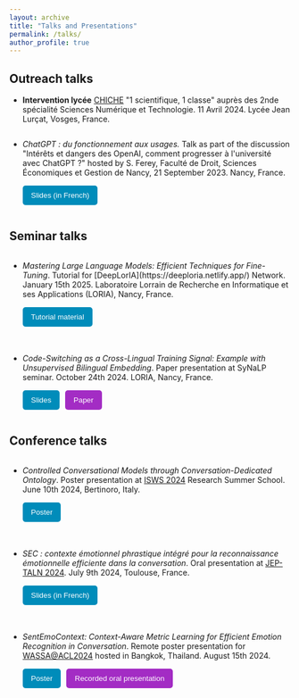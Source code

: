 ```yaml
---
layout: archive
title: "Talks and Presentations"
permalink: /talks/
author_profile: true
---
```


<style>
    form button {
        background-color: #008CBA;
        color: white;
        padding: 10px 15px;
        border: none;
        border-radius: 5px;
        cursor: pointer;
    }

    form:nth-child(2) button {
        background-color: #A32CC4;
    }

    .talk-container {
        display: flex;
        flex-direction: column;
        margin-bottom: 20px;
    }

    .talk-container p {
        margin-bottom: 10px;
    }

    .button-container {
        display: flex;
        gap: 10px;
        margin-top: 5px;
    }
</style>

## Outreach talks

- **Intervention lycée** [CHICHE](https://chiche-snt.fr/) "1 scientifique, 1 classe" auprès des 2nde spécialité Sciences Numérique et Technologie. 11 Avril 2024. Lycée Jean Lurçat, Vosges, France.

- <div class="talk-container">
    <p><i>ChatGPT : du fonctionnement aux usages.</i> Talk as part of the discussion "Intérêts et dangers des OpenAI, comment progresser à l'université avec ChatGPT ?" hosted by S. Ferey, Faculté de Droit, Sciences Économiques et Gestion de Nancy, 21 September 2023. Nancy, France.</p>
    <div class="button-container">
        <form action="https://drive.google.com/file/d/19kZ_4UT4ei-NLnZlEwnvWbfP2nGsgAXz/view?usp=drive_link" method="get" target="_blank">
            <button type="submit">Slides (in French)</button>
        </form>
    </div>
  </div>

## Seminar talks

- <div class="talk-container">
    <p><i>Mastering Large Language Models: Efficient Techniques for Fine-Tuning</i>. Tutorial for [DeepLorIA](https://deeploria.netlify.app/) Network. January 15th 2025. Laboratoire Lorrain de Recherche en Informatique et ses Applications (LORIA), Nancy, France.</p>
    <div class="button-container">
        <form action="https://github.com/B-Gendron/tutorial-deeploria" method="get" target="_blank">
            <button type="submit">Tutorial material</button>
        </form>
    </div>
  </div>

- <div class="talk-container">
    <p><i>Code-Switching as a Cross-Lingual Training Signal: Example with Unsupervised Bilingual Embedding</i>. Paper presentation at SyNaLP seminar. October 24th 2024. LORIA, Nancy, France.</p>
    <div class="button-container">
        <form action="https://github.com/B-Gendron/coswitchmap/tree/main" method="get" target="_blank">
            <button type="submit">Slides</button>
        </form>
        <form action="https://b-gendron.github.io/publications/publications-2/" method="get" target="_blank">
            <button type="submit">Paper</button>
        </form>
    </div>
  </div>

## Conference talks

- <div class="talk-container">
    <p><i>Controlled Conversational Models through Conversation-Dedicated Ontology</i>. Poster presentation at <a href="https://2024.semanticwebschool.org/">ISWS 2024</a> Research Summer School. June 10th 2024, Bertinoro, Italy.</p>
    <div class="button-container">
        <form action="https://github.com/B-Gendron/isws-poster" method="get" target="_blank">
            <button type="submit">Poster</button>
        </form>
    </div>
  </div>

- <div class="talk-container">
    <p><i>SEC : contexte émotionnel phrastique intégré pour la reconnaissance émotionnelle efficiente dans la conversation</i>. Oral presentation at <a href="https://jep-taln2024.sciencesconf.org/resource/page/id/4">JEP-TALN 2024</a>. July 9th 2024, Toulouse, France.</p>
    <div class="button-container">
        <form action="https://github.com/B-Gendron/taln-sec" method="get" target="_blank">
            <button type="submit">Slides (in French)</button>
        </form>
    </div>
  </div>

- <div class="talk-container">
    <p><i>SentEmoContext: Context-Aware Metric Learning for Efficient Emotion Recognition in Conversation</i>. Remote poster presentation for <a href="https://workshop-wassa.github.io/">WASSA@ACL2024</a> hosted in Bangkok, Thailand. August 15th 2024.</p>
    <div class="button-container">
        <form action="https://github.com/B-Gendron/wassa-poster/tree/main" method="get" target="_blank">
            <button type="submit">Poster</button>
        </form>
        <form action="https://underline.io/lecture/104199-sec-context-aware-metric-learning-for-efficient-emotion-recognition-in-conversation" method="get" target="_blank">
            <button type="submit">Recorded oral presentation</button>
        </form>
    </div>
  </div>
